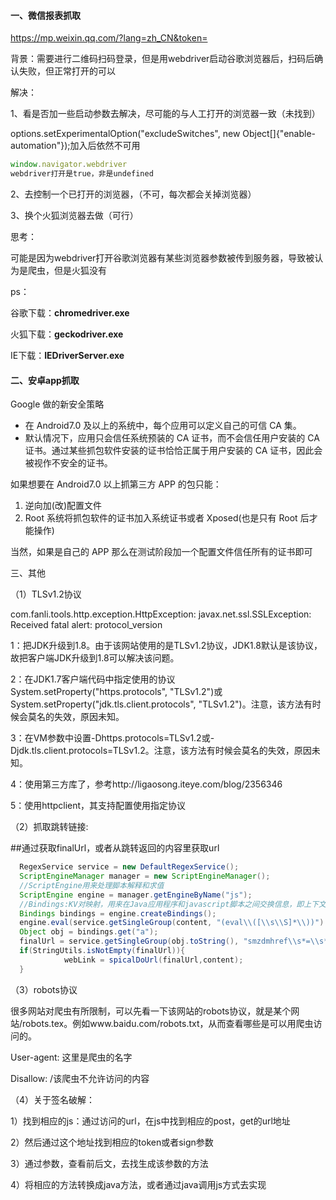 #### 一、微信报表抓取

https://mp.weixin.qq.com/?lang=zh_CN&token=

背景：需要进行二维码扫码登录，但是用webdriver启动谷歌浏览器后，扫码后确认失败，但正常打开的可以

解决：

1、看是否加一些启动参数去解决，尽可能的与人工打开的浏览器一致（未找到）

options.setExperimentalOption("excludeSwitches", new Object[]{"enable-automation"});加入后依然不可用

```js
window.navigator.webdriver
webdriver打开是true，非是undefined
```

2、去控制一个已打开的浏览器，（不可，每次都会关掉浏览器）

3、换个火狐浏览器去做（可行）

思考：

可能是因为webdriver打开谷歌浏览器有某些浏览器参数被传到服务器，导致被认为是爬虫，但是火狐没有



ps：

谷歌下载：**chromedriver.exe**

火狐下载：**geckodriver.exe**

IE下载：**IEDriverServer.exe**



#### 二、安卓app抓取

Google 做的新安全策略

- 在 Android7.0 及以上的系统中，每个应用可以定义自己的可信 CA 集。
- 默认情况下，应用只会信任系统预装的 CA 证书，而不会信任用户安装的 CA 证书。通过某些抓包软件安装的证书恰恰正属于用户安装的 CA 证书，因此会被视作不安全的证书。

如果想要在 Android7.0 以上抓第三方 APP 的包只能：

1. 逆向加(改)配置文件
2. Root 系统将抓包软件的证书加入系统证书或者 Xposed(也是只有 Root 后才能操作)

当然，如果是自己的 APP 那么在测试阶段加一个配置文件信任所有的证书即可





三、其他

（1）TLSv1.2协议

com.fanli.tools.http.exception.HttpException: javax.net.ssl.SSLException: Received fatal alert: protocol_version

  1：把JDK升级到1.8。由于该网站使用的是TLSv1.2协议，JDK1.8默认是该协议，故把客户端JDK升级到1.8可以解决该问题。

  2：在JDK1.7客户端代码中指定使用的协议System.setProperty("https.protocols", "TLSv1.2")或
  System.setProperty("jdk.tls.client.protocols", "TLSv1.2")。注意，该方法有时候会莫名的失效，原因未知。

  3：在VM参数中设置-Dhttps.protocols=TLSv1.2或-Djdk.tls.client.protocols=TLSv1.2。注意，该方法有时候会莫名的失效，原因未知。

  4：使用第三方库了，参考http://ligaosong.iteye.com/blog/2356346

  5：使用httpclient，其支持配置使用指定协议

  （2）抓取跳转链接:

  ##通过获取finalUrl，或者从跳转返回的内容里获取url

```java
  RegexService service = new DefaultRegexService();
  ScriptEngineManager manager = new ScriptEngineManager();
  //ScriptEngine用来处理脚本解释和求值
  ScriptEngine engine = manager.getEngineByName("js");
  //Bindings:KV对映射，用来在Java应用程序和javascript脚本之间交换信息，即上下文
  Bindings bindings = engine.createBindings();
  engine.eval(service.getSingleGroup(content, "(eval\\([\\s\\S]*\\))").replace("eval", "a="), bindings);
  Object obj = bindings.get("a");
  finalUrl = service.getSingleGroup(obj.toString(), "smzdmhref\\s*=\\s*'([^']*+)'");
  if(StringUtils.isNotEmpty(finalUrl)){
            webLink = spicalDoUrl(finalUrl,content);
  }
```

  

（3）robots协议

  很多网站对爬虫有所限制，可以先看一下该网站的robots协议，就是某个网站/robots.tex。例如www.baidu.com/robots.txt，从而查看哪些是可以用爬虫访问的。

  User-agent: 这里是爬虫的名字

  Disallow: /该爬虫不允许访问的内容



  （4）关于签名破解：

  1）找到相应的js：通过访问的url，在js中找到相应的post，get的url地址

  2）然后通过这个地址找到相应的token或者sign参数

  3）通过参数，查看前后文，去找生成该参数的方法

  4）将相应的方法转换成java方法，或者通过java调用js方式去实现